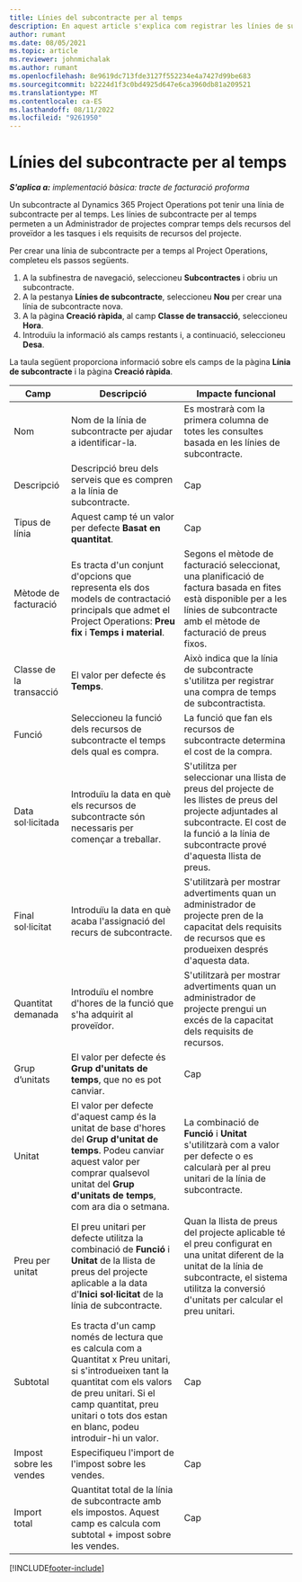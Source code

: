 ```yaml
---
title: Línies del subcontracte per al temps
description: En aquest article s'explica com registrar les línies de subcontractació durant el temps i registrar la compra de temps als venedors.
author: rumant
ms.date: 08/05/2021
ms.topic: article
ms.reviewer: johnmichalak
ms.author: rumant
ms.openlocfilehash: 8e9619dc713fde3127f552234e4a7427d99be683
ms.sourcegitcommit: b2224d1f3c0bd4925d647e6ca3960db81a209521
ms.translationtype: MT
ms.contentlocale: ca-ES
ms.lasthandoff: 08/11/2022
ms.locfileid: "9261950"
---
```

# <a name="subcontract-lines-for-time"></a>Línies del subcontracte per al temps

_**S'aplica a:** implementació bàsica: tracte de facturació proforma_

Un subcontracte al Dynamics 365 Project Operations pot tenir una línia de subcontracte per al temps. Les línies de subcontracte per al temps permeten a un Administrador de projectes comprar temps dels recursos del proveïdor a les tasques i els requisits de recursos del projecte.

Per crear una línia de subcontracte per a temps al Project Operations, completeu els passos següents.

1. A la subfinestra de navegació, seleccioneu **Subcontractes** i obriu un subcontracte.
2. A la pestanya **Línies de subcontracte**, seleccioneu **Nou** per crear una línia de subcontracte nova.
3. A la pàgina **Creació ràpida**, al camp **Classe de transacció**, seleccioneu **Hora**.
4. Introduïu la informació als camps restants i, a continuació, seleccioneu **Desa**.

  La taula següent proporciona informació sobre els camps de la pàgina **Línia de subcontracte** i la pàgina **Creació ràpida**.

| **Camp** | **Descripció** | **Impacte funcional** |
| --- | --- | --- |
| Nom | Nom de la línia de subcontracte per ajudar a identificar-la. | Es mostrarà com la primera columna de totes les consultes basada en les línies de subcontracte. |
| Descripció | Descripció breu dels serveis que es compren a la línia de subcontracte. |Cap |
| Tipus de línia |   Aquest camp té un valor per defecte **Basat en quantitat**.| Cap |
| Mètode de facturació | Es tracta d'un conjunt d'opcions que representa els dos models de contractació principals que admet el Project Operations: **Preu fix** i **Temps i material**. | Segons el mètode de facturació seleccionat, una planificació de factura basada en fites està disponible per a les línies de subcontracte amb el mètode de facturació de preus fixos. |
| Classe de la transacció | El valor per defecte és **Temps**. | Això indica que la línia de subcontracte s'utilitza per registrar una compra de temps de subcontractista. |
| Funció | Seleccioneu la funció dels recursos de subcontracte el temps dels qual es compra. | La funció que fan els recursos de subcontracte determina el cost de la compra. |
| Data sol·licitada | Introduïu la data en què els recursos de subcontracte són necessaris per començar a treballar. | S'utilitza per seleccionar una llista de preus del projecte de les llistes de preus del projecte adjuntades al subcontracte. El cost de la funció a la línia de subcontracte prové d'aquesta llista de preus. |
| Final sol·licitat | Introduïu la data en què acaba l'assignació del recurs de subcontracte. | S'utilitzarà per mostrar advertiments quan un administrador de projecte pren de la capacitat dels requisits de recursos que es produeixen després d'aquesta data. |
| Quantitat demanada | Introduïu el nombre d'hores de la funció que s'ha adquirit al proveïdor. | S'utilitzarà per mostrar advertiments quan un administrador de projecte prengui un excés de la capacitat dels requisits de recursos. |
| Grup d’unitats | El valor per defecte és **Grup d'unitats de temps**, que no es pot canviar. | Cap|
| Unitat | El valor per defecte d'aquest camp és la unitat de base d'hores del **Grup d'unitat de temps**. Podeu canviar aquest valor per comprar qualsevol unitat del **Grup d'unitats de temps**, com ara dia o setmana. | La combinació de **Funció** i **Unitat** s'utilitzarà com a valor per defecte o es calcularà per al preu unitari de la línia de subcontracte. |
| Preu per unitat | El preu unitari per defecte utilitza la combinació de **Funció** i **Unitat** de la llista de preus del projecte aplicable a la data d'**Inici sol·licitat** de la línia de subcontracte. | Quan la llista de preus del projecte aplicable té el preu configurat en una unitat diferent de la unitat de la línia de subcontracte, el sistema utilitza la conversió d'unitats per calcular el preu unitari. |
| Subtotal |    Es tracta d'un camp només de lectura que es calcula com a Quantitat x Preu unitari, si s'introdueixen tant la quantitat com els valors de preu unitari. Si el camp quantitat, preu unitari o tots dos estan en blanc, podeu introduir-hi un valor. | Cap|
| Impost sobre les vendes |   Especifiqueu l'import de l'impost sobre les vendes. |Cap |
| Import total | Quantitat total de la línia de subcontracte amb els impostos. Aquest camp es calcula com subtotal + impost sobre les vendes.|Cap |

[!INCLUDE[footer-include](../../includes/footer-banner.md)]
